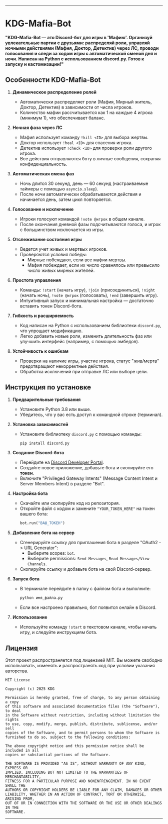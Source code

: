 

---

# KDG-Mafia-Bot

**"KDG-Mafia-Bot — это Discord-бот для игры в 'Мафию'. Организуй увлекательные партии с друзьями: распределяй роли, управляй ночными действиями (Мафия, Доктор, Детектив) через ЛС, проводи голосования и следи за ходом игры с автоматической сменой дня и ночи. Написан на Python с использованием discord.py. Готов к запуску и кастомизации!"**

## Особенности KDG-Mafia-Bot

1. **Динамическое распределение ролей**  
   - Автоматически распределяет роли (Мафия, Мирный житель, Доктор, Детектив) в зависимости от числа игроков.  
   - Количество мафии рассчитывается как 1 на каждые 4 игрока (минимум 1), что обеспечивает баланс.

2. **Ночная фаза через ЛС**  
   - Мафия использует команду `!kill <ID>` для выбора жертвы.  
   - Доктор использует `!heal <ID>` для спасения игрока.  
   - Детектив использует `!check <ID>` для проверки роли другого игрока.  
   - Все действия отправляются боту в личные сообщения, сохраняя конфиденциальность.

3. **Автоматическая смена фаз**  
   - Ночь длится 30 секунд, день — 60 секунд (настраиваемые таймеры с помощью `asyncio.sleep`).  
   - После ночи автоматически обрабатываются действия и начинается день, затем цикл повторяется.

4. **Голосование и исключение**  
   - Игроки голосуют командой `!vote @игрок` в общем канале.  
   - После окончания дневной фазы подсчитываются голоса, и игрок с большинством исключается из игры.

5. **Отслеживание состояния игры**  
   - Ведется учет живых и мертвых игроков.  
   - Проверяются условия победы:  
     - Мирные побеждают, если все мафии мертвы.  
     - Мафия побеждает, если их число сравнялось или превысило число живых мирных жителей.

6. **Простота управления**  
   - Команды: `!start` (начать игру), `!join` (присоединиться), `!night` (начать ночь), `!vote @игрок` (голосовать), `!end` (завершить игру).  
   - Интуитивный запуск и минимальная настройка — достаточно вставить токен Discord-бота.

7. **Гибкость и расширяемость**  
   - Код написан на Python с использованием библиотеки `discord.py`, что упрощает модификацию.  
   - Легко добавить новые роли, изменить длительность фаз или улучшить интерфейс (например, с помощью эмбедов).

8. **Устойчивость к ошибкам**  
   - Проверки на наличие игры, участие игрока, статус "жив/мертв" предотвращают некорректные действия.  
   - Обработка исключений при отправке ЛС или выборе цели.

## Инструкция по установке

1. **Предварительные требования**  
   - Установите Python 3.8 или выше.  
   - Убедитесь, что у вас есть доступ к командной строке (терминал).

2. **Установка зависимостей**  
   - Установите библиотеку `discord.py` с помощью команды:  
     ```bash
     pip install discord.py
     ```

3. **Создание Discord-бота**  
   - Перейдите на [Discord Developer Portal](https://discord.com/developers/applications).  
   - Создайте новое приложение, добавьте бота и скопируйте его **токен**.  
   - Включите "Privileged Gateway Intents" (Message Content Intent и Server Members Intent) в разделе "Bot".

4. **Настройка бота**  
   - Скачайте или скопируйте код из репозитория.  
   - Откройте файл с кодом и замените `"YOUR_TOKEN_HERE"` на токен вашего бота:  
     ```python
     bot.run("ВАШ_ТОКЕН")
     ```

5. **Добавление бота на сервер**  
   - Сгенерируйте ссылку для приглашения бота в разделе "OAuth2 -> URL Generator":  
     - Выберите scopes: `bot`.  
     - Выберите permissions: `Send Messages`, `Read Messages/View Channels`.  
   - Скопируйте ссылку и добавьте бота на свой Discord-сервер.

6. **Запуск бота**  
   - В терминале перейдите в папку с файлом бота и выполните:  
     ```bash
     python имя_файла.py
     ```
   - Если все настроено правильно, бот появится онлайн в Discord.

7. **Использование**  
   - Используйте команду `!start` в текстовом канале, чтобы начать игру, и следуйте инструкциям бота.

## Лицензия

Этот проект распространяется под лицензией MIT. Вы можете свободно использовать, изменять и распространять код при условии указания авторства.

```
MIT License

Copyright (c) 2025 KDG

Permission is hereby granted, free of charge, to any person obtaining a copy
of this software and associated documentation files (the "Software"), to deal
in the Software without restriction, including without limitation the rights
to use, copy, modify, merge, publish, distribute, sublicense, and/or sell
copies of the Software, and to permit persons to whom the Software is
furnished to do so, subject to the following conditions:

The above copyright notice and this permission notice shall be included in all
copies or substantial portions of the Software.

THE SOFTWARE IS PROVIDED "AS IS", WITHOUT WARRANTY OF ANY KIND, EXPRESS OR
IMPLIED, INCLUDING BUT NOT LIMITED TO THE WARRANTIES OF MERCHANTABILITY,
FITNESS FOR A PARTICULAR PURPOSE AND NONINFRINGEMENT. IN NO EVENT SHALL THE
AUTHORS OR COPYRIGHT HOLDERS BE LIABLE FOR ANY CLAIM, DAMAGES OR OTHER
LIABILITY, WHETHER IN AN ACTION OF CONTRACT, TORT OR OTHERWISE, ARISING FROM,
OUT OF OR IN CONNECTION WITH THE SOFTWARE OR THE USE OR OTHER DEALINGS IN THE
SOFTWARE.
```

---
